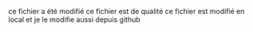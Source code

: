 ce fichier a été modifié
ce fichier est de qualité
ce fichier est modifié en local
et je le modifie aussi depuis github 
